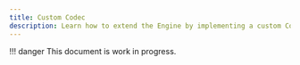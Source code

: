 ```yaml
---
title: Custom Codec
description: Learn how to extend the Engine by implementing a custom Codec in a plugin.
---
```


!!! danger
    This document is work in progress.